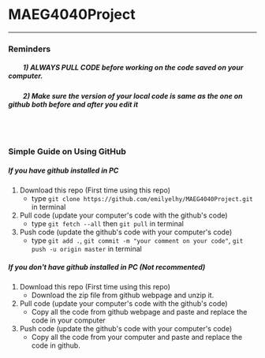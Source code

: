 # MAEG4040Project
---
### Reminders
##### &nbsp;&nbsp;&nbsp;&nbsp;&nbsp;&nbsp;&nbsp;&nbsp; 1) ALWAYS PULL CODE before working on the code saved on your computer.
##### &nbsp;&nbsp;&nbsp;&nbsp;&nbsp;&nbsp;&nbsp;&nbsp; 2) Make sure the version of your local code is same as the one on github both before and after you edit it
&nbsp;
---
### Simple Guide on Using GitHub
##### If you have github installed in PC
1) Download this repo (First time using this repo)
    * type `git clone https://github.com/emilyelhy/MAEG4040Project.git` in terminal
2) Pull code (update your computer's code with the github's code)
    * type `git fetch --all` then `git pull` in terminal
3) Push code (update the github's code with your computer's code)
    * type `git add .`, `git commit -m "your comment on your code"`,
    `git push -u origin master` in terminal
##### If you don't have github installed in PC (Not recommented)
1) Download this repo (First time using this repo)
    * Download the zip file from github webpage and unzip it.
2) Pull code (update your computer's code with the github's code)
    * Copy all the code from github webpage and paste and replace the code in your computer
3) Push code (update the github's code with your computer's code)
    * Copy all the code from your computer and paste and replace the code in github.
